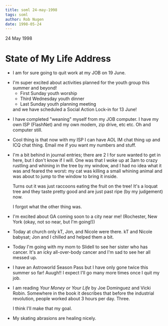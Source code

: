 ```yaml
---
title: soml 24-may-1998
tags: soml
author: Rob Nugen
date: 1998-05-24
---
```


<title>State of My Life Address</title>

<p class=date>24 May 1998</p>

<h1>State of My Life Address</h1>

<ul>
<p><li>I am for sure going to quit work at my JOB on 19 June.</li>

<p><li>I'm super excited about activities planned for the youth group this summer and beyond!
<ul>
<li>First Sunday youth worship</li>
<li>Third Wednesday youth dinner</li>
<li>Last Sunday youth planning meeting</li>
</ul>
and we have scheduled a Social Action Lock-in for 13 June!
</li>

<p><li>I have completed "weaning" myself from my JOB computer. I have my own ISP (FlashNet) and my own modem, zip drive, etc etc. Oh and computer still.</li>

<p><li>Cool thing is that now with my ISP I can have AOL IM chat thing up and ICQ chat thing. Email me if you want my numbers and stuff.</li>

<p><li>I'm a bit behind in journal entries; there are 2 I for sure wanted to get in here, but I don't know if I will. One was that I woke up at 3am to crazy rustling and whining in the tree by my window, and I had no idea what it was and feared the worst: my cat was killing a small whining animal and was about to jump to the window to bring it inside.

<p>Turns out it was just raccoons eating the fruit on the tree! It's a loquat tree and they taste pretty good and are just past ripe (by my judgement) now.

<p>I forgot what the other thing was.</li>

<p><li>I'm excited about GA coming soon to a city near me! (Rochester, New York (okay, not so near, but I'm going!))</li>

<p><li>Today at church only kT, Jon, and Nicole were there.  kT and Nicole babysat; Jon and I chilled and helped them a bit.</li>

<p><li>Today I'm going with my mom to Slidell to see her sister who has cancer. It's an icky all-over-body cancer and I'm sad to see her all messed up.</li>

<p><li>I have an Astroworld Season Pass but I have only gone twice this summer so far!  Auugh!!  I expect I'll go many more times once I quit my job.</li>

<p><li>I am reading <em>Your Money or Your Life</em> by Joe Dominguez and Vicki Robin. Somewhere in the book it describes that before the industrial revolution, people worked about 3 hours per day. Three.

<p>I think I'll make that my goal.</li>

<p><li>My skating abrasions are healing nicely.</li>

</ul>
</p>

